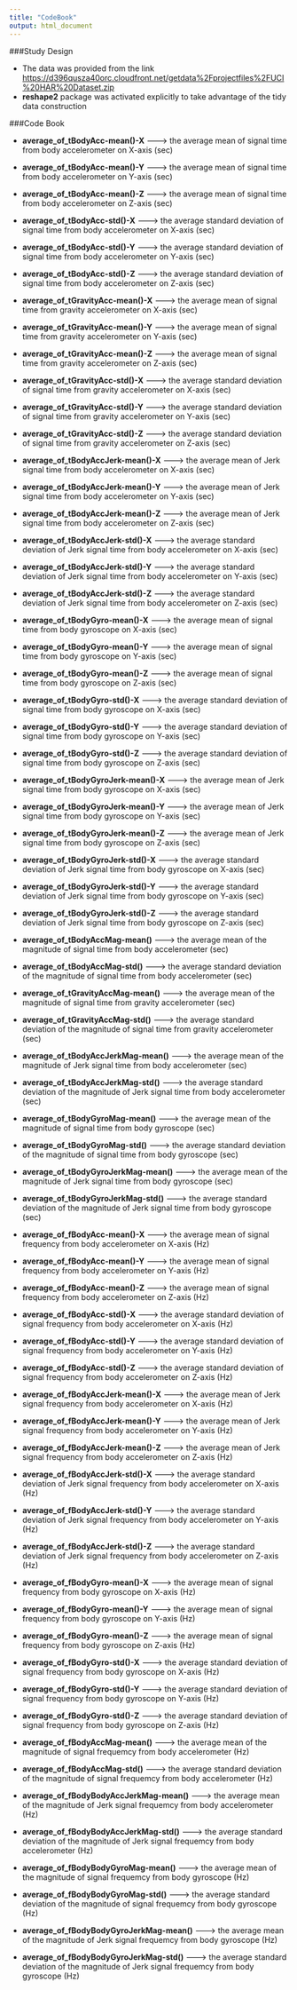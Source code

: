 ```yaml
---
title: "CodeBook"
output: html_document
---
```


###Study Design
- The data was provided from the link https://d396qusza40orc.cloudfront.net/getdata%2Fprojectfiles%2FUCI%20HAR%20Dataset.zip
- **reshape2** package was activated explicitly to take advantage of the tidy data construction


###Code Book
- **average_of_tBodyAcc-mean()-X**
---> the average mean of signal time from body accelerometer on X-axis (sec)

- **average_of_tBodyAcc-mean()-Y**
---> the average mean of signal time from body accelerometer on Y-axis (sec)

- **average_of_tBodyAcc-mean()-Z**
---> the average mean of signal time from body accelerometer on Z-axis (sec)

- **average_of_tBodyAcc-std()-X**
---> the average standard deviation of signal time from body accelerometer on X-axis (sec)

- **average_of_tBodyAcc-std()-Y**
---> the average standard deviation of signal time from body accelerometer on Y-axis (sec)

- **average_of_tBodyAcc-std()-Z**
---> the average standard deviation of signal time from body accelerometer on Z-axis (sec)

- **average_of_tGravityAcc-mean()-X**
---> the average mean of signal time from gravity accelerometer on X-axis (sec)

- **average_of_tGravityAcc-mean()-Y**
---> the average mean of signal time from gravity accelerometer on Y-axis (sec)
       
- **average_of_tGravityAcc-mean()-Z**
---> the average mean of signal time from gravity accelerometer on Z-axis (sec)
       
- **average_of_tGravityAcc-std()-X**
---> the average standard deviation of signal time from gravity accelerometer on X-axis (sec)
        
- **average_of_tGravityAcc-std()-Y**
---> the average standard deviation of signal time from gravity accelerometer on Y-axis (sec)
         
- **average_of_tGravityAcc-std()-Z**
---> the average standard deviation of signal time from gravity accelerometer on Z-axis (sec)
         
- **average_of_tBodyAccJerk-mean()-X**
---> the average mean of Jerk signal time from body accelerometer on X-axis (sec)
      
- **average_of_tBodyAccJerk-mean()-Y**
---> the average mean of Jerk signal time from body accelerometer on Y-axis (sec)
      
- **average_of_tBodyAccJerk-mean()-Z**
---> the average mean of Jerk signal time from body accelerometer on Z-axis (sec)
      
- **average_of_tBodyAccJerk-std()-X**
---> the average standard deviation of Jerk signal time from body accelerometer on X-axis (sec)

- **average_of_tBodyAccJerk-std()-Y**
---> the average standard deviation of Jerk signal time from body accelerometer on Y-axis (sec)
       
- **average_of_tBodyAccJerk-std()-Z**
---> the average standard deviation of Jerk signal time from body accelerometer on Z-axis (sec)
       
- **average_of_tBodyGyro-mean()-X**
---> the average mean of signal time from body gyroscope on X-axis (sec)
         
- **average_of_tBodyGyro-mean()-Y**
---> the average mean of signal time from body gyroscope on Y-axis (sec)
          
- **average_of_tBodyGyro-mean()-Z**
---> the average mean of signal time from body gyroscope on Z-axis (sec)
          
- **average_of_tBodyGyro-std()-X**
---> the average standard deviation of signal time from body gyroscope on X-axis (sec)
          
- **average_of_tBodyGyro-std()-Y**
---> the average standard deviation of signal time from body gyroscope on Y-axis (sec)
                    
- **average_of_tBodyGyro-std()-Z**
---> the average standard deviation of signal time from body gyroscope on Z-axis (sec)
                    
- **average_of_tBodyGyroJerk-mean()-X**
---> the average mean of Jerk signal time from body gyroscope on X-axis (sec)
       
- **average_of_tBodyGyroJerk-mean()-Y**
---> the average mean of Jerk signal time from body gyroscope on Y-axis (sec)
      
- **average_of_tBodyGyroJerk-mean()-Z**
---> the average mean of Jerk signal time from body gyroscope on Z-axis (sec)
      
- **average_of_tBodyGyroJerk-std()-X**
---> the average standard deviation of Jerk signal time from body gyroscope on X-axis (sec)
       
- **average_of_tBodyGyroJerk-std()-Y**
---> the average standard deviation of Jerk signal time from body gyroscope on Y-axis (sec)
       
- **average_of_tBodyGyroJerk-std()-Z**
---> the average standard deviation of Jerk signal time from body gyroscope on Z-axis (sec)
       
- **average_of_tBodyAccMag-mean()**
---> the average mean of the magnitude of signal time from body accelerometer (sec)
         
- **average_of_tBodyAccMag-std()**
---> the average standard deviation of the magnitude of signal time from body accelerometer (sec)
                   
- **average_of_tGravityAccMag-mean()**
---> the average mean of the magnitude of signal time from gravity accelerometer (sec)
               
- **average_of_tGravityAccMag-std()**
---> the average standard deviation of the magnitude of signal time from gravity accelerometer (sec)
        
- **average_of_tBodyAccJerkMag-mean()**
---> the average mean of the magnitude of Jerk signal time from body accelerometer (sec)
     
- **average_of_tBodyAccJerkMag-std()**
---> the average standard deviation of the magnitude of Jerk signal time from body accelerometer (sec)
       
- **average_of_tBodyGyroMag-mean()**
---> the average mean of the magnitude of signal time from body gyroscope (sec)
          
- **average_of_tBodyGyroMag-std()**
---> the average standard deviation of the magnitude of signal time from body gyroscope (sec)
              
- **average_of_tBodyGyroJerkMag-mean()**
---> the average mean of the magnitude of Jerk signal time from body gyroscope (sec)
         
- **average_of_tBodyGyroJerkMag-std()**
---> the average standard deviation of the magnitude of Jerk signal time from body gyroscope (sec)
        
- **average_of_fBodyAcc-mean()-X**
---> the average mean of signal frequency from body accelerometer on X-axis (Hz)
          
- **average_of_fBodyAcc-mean()-Y**
---> the average mean of signal frequency from body accelerometer on Y-axis (Hz)
           
- **average_of_fBodyAcc-mean()-Z**
---> the average mean of signal frequency from body accelerometer on Z-axis (Hz)
           
- **average_of_fBodyAcc-std()-X**
---> the average standard deviation of signal frequency from body accelerometer on X-axis (Hz)
            
- **average_of_fBodyAcc-std()-Y**
---> the average standard deviation of signal frequency from body accelerometer on Y-axis (Hz)
                       
- **average_of_fBodyAcc-std()-Z**
---> the average standard deviation of signal frequency from body accelerometer on Z-axis (Hz)
                       
- **average_of_fBodyAccJerk-mean()-X**
---> the average mean of Jerk signal frequency from body accelerometer on X-axis (Hz)
         
- **average_of_fBodyAccJerk-mean()-Y**
---> the average mean of Jerk signal frequency from body accelerometer on Y-axis (Hz)
       
- **average_of_fBodyAccJerk-mean()-Z**
---> the average mean of Jerk signal frequency from body accelerometer on Z-axis (Hz)
       
- **average_of_fBodyAccJerk-std()-X**
---> the average standard deviation of Jerk signal frequency from body accelerometer on X-axis (Hz)
        
- **average_of_fBodyAccJerk-std()-Y**
---> the average standard deviation of Jerk signal frequency from body accelerometer on Y-axis (Hz)
               
- **average_of_fBodyAccJerk-std()-Z**
---> the average standard deviation of Jerk signal frequency from body accelerometer on Z-axis (Hz)
               
- **average_of_fBodyGyro-mean()-X**
---> the average mean of signal frequency from body gyroscope on X-axis (Hz)
         
- **average_of_fBodyGyro-mean()-Y**
---> the average mean of signal frequency from body gyroscope on Y-axis (Hz)
            
- **average_of_fBodyGyro-mean()-Z**
---> the average mean of signal frequency from body gyroscope on Z-axis (Hz)
            
- **average_of_fBodyGyro-std()-X**
---> the average standard deviation of signal frequency from body gyroscope on X-axis (Hz)
             
- **average_of_fBodyGyro-std()-Y**
---> the average standard deviation of signal frequency from body gyroscope on Y-axis (Hz)
                
- **average_of_fBodyGyro-std()-Z**
---> the average standard deviation of signal frequency from body gyroscope on Z-axis (Hz)
                
- **average_of_fBodyAccMag-mean()**
---> the average mean of the magnitude of signal frequemcy from body accelerometer (Hz)
         
- **average_of_fBodyAccMag-std()**
---> the average standard deviation of the magnitude of signal frequemcy from body accelerometer (Hz)
            
- **average_of_fBodyBodyAccJerkMag-mean()**
---> the average mean of the magnitude of Jerk signal frequemcy from body accelerometer (Hz)
 
- **average_of_fBodyBodyAccJerkMag-std()**
---> the average standard deviation of the magnitude of Jerk signal frequemcy from body accelerometer (Hz)
     
- **average_of_fBodyBodyGyroMag-mean()**
---> the average mean of the magnitude of signal frequemcy from body gyroscope (Hz)
             
- **average_of_fBodyBodyGyroMag-std()**
---> the average standard deviation of the magnitude of signal frequemcy from body gyroscope (Hz)
     
- **average_of_fBodyBodyGyroJerkMag-mean()**
---> the average mean of the magnitude of Jerk signal frequemcy from body gyroscope (Hz)
  
- **average_of_fBodyBodyGyroJerkMag-std()**
---> the average standard deviation of the magnitude of Jerk signal frequemcy from body gyroscope (Hz)